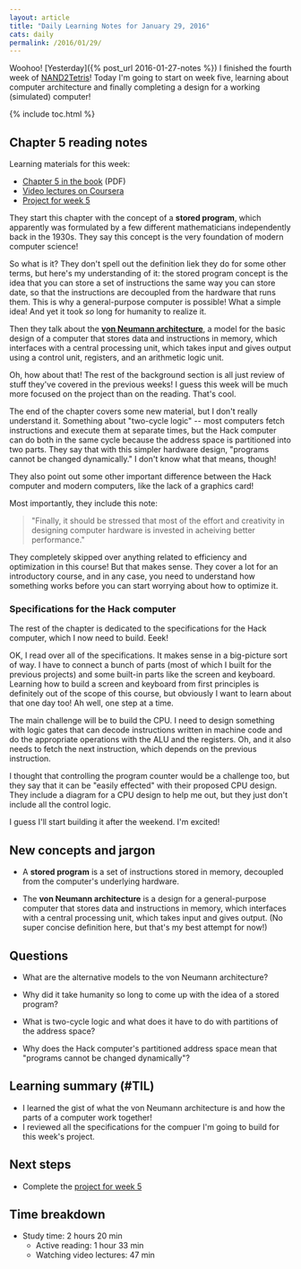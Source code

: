 ```yaml
---
layout: article
title: "Daily Learning Notes for January 29, 2016"
cats: daily
permalink: /2016/01/29/
---
```


Woohoo! [Yesterday]({% post_url 2016-01-27-notes %}) I finished the fourth week of [NAND2Tetris](http://nand2tetris.org/)! Today I'm going to start on week five, learning about computer architecture and finally completing a design for a working (simulated) computer!

{% include toc.html %}

## Chapter 5 reading notes

Learning materials for this week:

- [Chapter 5 in the book](http://nand2tetris.org/chapters/chapter%2005.pdf) (PDF)
- [Video lectures on Coursera](https://class.coursera.org/nand2tetris1-001/)
- [Project for week 5](http://nand2tetris.org/05.php)

They start this chapter with the concept of a **stored program**, which apparently was formulated by a few different mathematicians independently back in the 1930s. They say this concept is the very foundation of modern computer science!

So what is it? They don't spell out the definition liek they do for some other terms, but here's my understanding of it: the stored program concept is the idea that you can store a set of instructions the same way you can store date, so that the instructions are decoupled from the hardware that runs them. This is why a general-purpose computer is possible! What a simple idea! And yet it took *so* long for humanity to realize it.

Then they talk about the [**von Neumann architecture**](https://en.wikipedia.org/wiki/Von_Neumann_architecture), a model for the basic design of a computer that stores data and instructions in memory, which interfaces with a central processing unit, which takes input and gives output using a control unit, registers, and an arithmetic logic unit.

Oh, how about that! The rest of the background section is all just review of stuff they've covered in the previous weeks! I guess this week will be much more focused on the project than on the reading. That's cool.

The end of the chapter covers some new material, but I don't really understand it. Something about "two-cycle logic" -- most computers fetch instructions and execute them at separate times, but the Hack computer can do both in the same cycle because the address space is partitioned into two parts. They say that with this simpler hardware design, "programs cannot be changed dynamically." I don't know what that means, though!

They also point out some other important difference between the Hack computer and modern computers, like the lack of a graphics card! 

Most importantly, they include this note:

>"Finally, it should be stressed that most of the effort and creativity in designing computer hardware is invested in acheiving better performance."

They completely skipped over anything related to efficiency and optimization in this course! But that makes sense. They cover a lot for an introductory course, and in any case, you need to understand how something works before you can start worrying about how to optimize it.

### Specifications for the Hack computer

The rest of the chapter is dedicated to the specifications for the Hack computer, which I now need to build. Eeek!

OK, I read over all of the specifications. It makes sense in a big-picture sort of way. I have to connect a bunch of parts (most of which I built for the previous projects) and some built-in parts like the screen and keyboard. Learning how to build a screen and keyboard from first principles is definitely out of the scope of this course, but obviously I want to learn about that one day too! Ah well, one step at a time.

The main challenge will be to build the CPU. I need to design something with logic gates that can decode instructions written in machine code and do the appropriate operations with the ALU and the registers. Oh, and it also needs to fetch the next instruction, which depends on the previous instruction.

I thought that controlling the program counter would be a challenge too, but they say that it can be "easily effected" with their proposed CPU design. They include a diagram for a CPU design to help me out, but they just don't include all the control logic.

I guess I'll start building it after the weekend. I'm excited!

## New concepts and jargon

- A **stored program** is a set of instructions stored in memory, decoupled from the computer's underlying hardware.

- The **von Neumann architecture** is a design for a general-purpose computer that stores data and instructions in memory, which interfaces with a central processing unit, which takes input and gives output. (No super concise definition here, but that's my best attempt for now!)

## Questions

- What are the alternative models to the von Neumann architecture?

- Why did it take humanity so long to come up with the idea of a stored program?

- What is two-cycle logic and what does it have to do with partitions of the address space?

- Why does the Hack computer's partitioned address space mean that "programs cannot be changed dynamically"?

## Learning summary (#TIL)

- I learned the gist of what the von Neumann architecture is and how the parts of a computer work together!
- I reviewed all the specifications for the compuer I'm going to build for this week's project.

## Next steps

- Complete the [project for week 5](http://nand2tetris.org/05.php)

## Time breakdown

- Study time: 2 hours 20 min
  - Active reading: 1 hour 33 min
  - Watching video lectures: 47 min